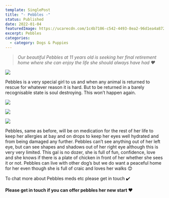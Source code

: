 ```yaml
---
template: SinglePost
title: "- Pebbles -"
status: Published
date: 2022-01-04
featuredImage: https://ucarecdn.com/1c4b7106-c542-4493-8ea2-96d1ea4a8721/-/crop/526x441/0,197/-/preview/
excerpt: Pebbles
categories:
  - category: Dogs & Puppies
---
```

> *Our beautiful Pebbles at 11 years old is seeking her final retirement home where she can enjoy the life she should always have had ❤️*



![](https://ucarecdn.com/65c3f978-0b16-4c59-9b82-5311a6bed2a7/)

Pebbles is a very special girl to us and when any animal is returned to rescue for whatever reason it is hard. But to be returned in a barely recognisable state is soul destroying. This won’t happen again. 

![](https://ucarecdn.com/13a8435c-050c-4cfc-bd8f-1d45606ab998/)

![](https://ucarecdn.com/9443f05d-2a2f-4eb1-9d39-63599c32bedd/)

![](https://ucarecdn.com/6f0ab9e0-b5d5-4608-9457-553c328c4a78/)

Pebbles, same as before, will be on medication for the rest of her life to keep her allergies at bay and on drops to keep her eyes well hydrated and from being damaged any further. Pebbles can’t see anything out of her left eye, but can see shapes and shadows out of her right eye although this is very very limited. This gal is no dozer, she is full of fun, confidence, love and she knows if there is a plate of chicken in front of her whether she sees it or not.
Pebbles can live with other dog’s but we do want a peaceful home for her even though she is full of craic and loves her walks 😊


To chat more about Pebbles meds etc please get in touch ✔️ 


**Please get in touch if you can offer pebbles her new start ❤️**